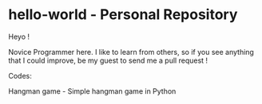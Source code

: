 # hello-world - Personal Repository
Heyo !

Novice Programmer here. I like to learn from others, so if you see anything that I could improve, be my guest to send me a pull request !

Codes:

Hangman game - Simple hangman game in Python

